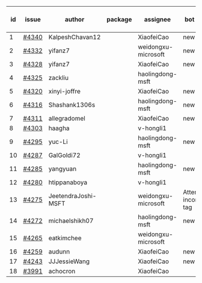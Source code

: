 | id | issue | author | package | assignee | bot advice | created date of issue | target release date | date from target |
| ------ | ------ | ------ | ------ | ------ | ------ | ------ | ------ | :-----: |
| 1 | [#4340](https://github.com/Azure/sdk-release-request/issues/4340) | KalpeshChavan12 |  | XiaofeiCao | new issue. | 07-15 | 08-25 |  |
| 2 | [#4332](https://github.com/Azure/sdk-release-request/issues/4332) | yifanz7 |  | weidongxu-microsoft | new issue. | 07-11 | 07-28 |  |
| 3 | [#4328](https://github.com/Azure/sdk-release-request/issues/4328) | yifanz7 |  | XiaofeiCao | new issue. | 07-11 | 07-28 |  |
| 4 | [#4325](https://github.com/Azure/sdk-release-request/issues/4325) | zackliu |  | haolingdong-msft |  | 07-10 | 07-28 |  |
| 5 | [#4320](https://github.com/Azure/sdk-release-request/issues/4320) | xinyi-joffre |  | XiaofeiCao | new issue. | 07-07 | 07-28 |  |
| 6 | [#4316](https://github.com/Azure/sdk-release-request/issues/4316) | Shashank1306s |  | haolingdong-msft | new issue. | 07-03 | 07-28 |  |
| 7 | [#4311](https://github.com/Azure/sdk-release-request/issues/4311) | allegradomel |  | XiaofeiCao | new issue. | 06-29 | 07-28 |  |
| 8 | [#4303](https://github.com/Azure/sdk-release-request/issues/4303) | haagha |  | v-hongli1 |  | 06-29 |  | 0 |
| 9 | [#4295](https://github.com/Azure/sdk-release-request/issues/4295) | yuc-Li |  | haolingdong-msft | new issue. | 06-28 | 07-28 |  |
| 10 | [#4287](https://github.com/Azure/sdk-release-request/issues/4287) | GalGoldi72 |  | v-hongli1 |  | 06-27 |  | 0 |
| 11 | [#4285](https://github.com/Azure/sdk-release-request/issues/4285) | yangyuan |  | haolingdong-msft | new issue. | 06-27 | 07-28 |  |
| 12 | [#4280](https://github.com/Azure/sdk-release-request/issues/4280) | htippanaboya |  | v-hongli1 |  | 06-26 |  | 0 |
| 13 | [#4275](https://github.com/Azure/sdk-release-request/issues/4275) | JeetendraJoshi-MSFT |  | weidongxu-microsoft | Attention to inconsistent tag | 06-26 | 07-28 |  |
| 14 | [#4272](https://github.com/Azure/sdk-release-request/issues/4272) | michaelshikh07 |  | haolingdong-msft | new issue. | 06-25 | 07-28 |  |
| 15 | [#4265](https://github.com/Azure/sdk-release-request/issues/4265) | eatkimchee |  | weidongxu-microsoft |  | 06-23 | 07-28 |  |
| 16 | [#4259](https://github.com/Azure/sdk-release-request/issues/4259) | audunn |  | XiaofeiCao | new issue. | 06-21 | 07-28 |  |
| 17 | [#4243](https://github.com/Azure/sdk-release-request/issues/4243) | JJJessieWang |  | XiaofeiCao | new issue. | 06-13 | 07-28 |  |
| 18 | [#3991](https://github.com/Azure/sdk-release-request/issues/3991) | achocron |  | XiaofeiCao |  | 03-24 | 04-28 |  |
